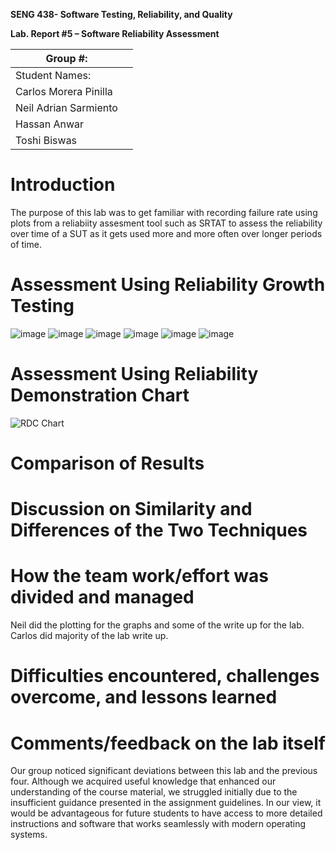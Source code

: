 **SENG 438- Software Testing, Reliability, and Quality**

**Lab. Report \#5 – Software Reliability Assessment**

| Group \#:             |     |
|-----------------------|-----|
| Student Names:        |     |
| Carlos Morera Pinilla |     |
| Neil Adrian Sarmiento |     |
| Hassan Anwar          |     |
| Toshi Biswas          |     |

# Introduction
The purpose of this lab was to get familiar with recording failure rate using plots from a reliabiity assesment tool such as SRTAT
to assess the reliability over time of a SUT as it gets used more and more often over longer periods of time.
# 

# Assessment Using Reliability Growth Testing 
![image](https://user-images.githubusercontent.com/47401225/229016872-2efae7b0-445a-4ad4-a8f0-6765ca4cd151.png)
![image](https://user-images.githubusercontent.com/47401225/229016935-22d69b48-5637-4c91-a4ee-32a91729ad5d.png)
![image](https://user-images.githubusercontent.com/47401225/229016970-952aa8c1-d567-423f-9162-b121241b4636.png)
![image](https://user-images.githubusercontent.com/47401225/229016984-bb4774a5-eb28-4961-88f6-39683e3595a3.png)
![image](https://user-images.githubusercontent.com/47401225/229016999-af3c836e-c18c-4e71-9d56-e9bde66f9ea5.png)
![image](https://user-images.githubusercontent.com/47401225/229017088-ac410c77-d76c-41d5-ba6b-0133892343d0.png)



# Assessment Using Reliability Demonstration Chart 
![RDC Chart](file:///C:/Users/Carlos/downloads/RDC.jpg)
# 

# Comparison of Results

# Discussion on Similarity and Differences of the Two Techniques

# How the team work/effort was divided and managed
Neil did the plotting for the graphs and some of the write up for the lab. Carlos did majority of the lab write up.

# Difficulties encountered, challenges overcome, and lessons learned

# Comments/feedback on the lab itself
Our group noticed significant deviations between this lab and the previous four. Although we acquired useful knowledge that enhanced our understanding of the course material, we struggled initially due to the insufficient guidance presented in the assignment guidelines. In our view, it would be advantageous for future students to have access to more detailed instructions and software that works seamlessly with modern operating systems.
